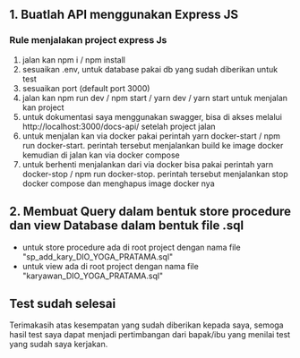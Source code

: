 ## 1. Buatlah API menggunakan Express JS

### Rule menjalakan project express Js

1. jalan kan npm i / npm install
2. sesuaikan .env, untuk database pakai db yang sudah diberikan untuk test
3. sesuaikan port (default port 3000)
4. jalan kan npm run dev / npm start / yarn dev / yarn start untuk menjalan kan project
5. untuk dokumentasi saya menggunakan swagger, bisa di akses melalui http://localhost:3000/docs-api/ setelah project jalan
6. untuk menjalan kan via docker pakai perintah yarn docker-start / npm run docker-start. perintah tersebut menjalankan build ke image docker kemudian di jalan kan via docker compose
7. untuk berhenti menjalankan dari via docker bisa pakai perintah yarn docker-stop / npm run docker-stop. perintah tersebut menjalankan stop docker compose dan menghapus image docker nya

## 2. Membuat Query dalam bentuk store procedure dan view Database dalam bentuk file .sql

- untuk store procedure ada di root project dengan nama file "sp_add_kary_DIO_YOGA_PRATAMA.sql"
- untuk view ada di root project dengan nama file "karyawan_DIO_YOGA_PRATAMA.sql"

## Test sudah selesai

Terimakasih atas kesempatan yang sudah diberikan kepada saya, semoga hasil test saya dapat menjadi pertimbangan dari bapak/ibu yang menilai test yang sudah saya kerjakan.
